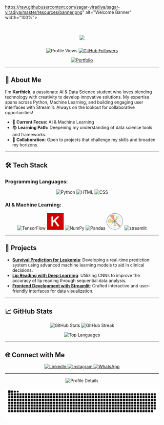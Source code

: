 https://raw.githubusercontent.com/sagar-viradiya/sagar-viradiya/master/resources/banner.png" alt="Welcome Banner" width="100%">

<h1 align="center">
  <a href="https://git.io/typing-svg">
    <img src="https://readme-typing-svg.herokuapp.com?font=Fira+Code&size=40&pause=1000&color=00BFFF&center=true&vCenter=true&width=600&height=70&lines=Hello!+I'm+Karthick;"Typing SVG">
  </a>
</h1>

<p align="center">
  <img src="https://komarev.com/ghpvc/?username=KarthickJ0&label=Profile+views&color=brightgreen&style=flat-square" alt="Profile Views">
  <a href="https://github.com/KarthickJ0?tab=followers">
    <img src="https://img.shields.io/github/followers/KarthickJ0?label=Followers&style=social" alt="GitHub Followers">
  </a>
</p>

<p align="center">
  <a href="https://KarthickJ0.github.io/" target="_blank">
    <img src="https://img.shields.io/badge/Portfolio-Karthick-blueviolet?style=for-the-badge&logo=github" alt="Portfolio">
  </a>
</p>

---

## 🌟 About Me

I'm **Karthick**, a passionate AI & Data Science student who loves blending technology with creativity to develop innovative solutions. My expertise spans across Python, Machine Learning, and building engaging user interfaces with Streamlit. Always on the lookout for collaborative opportunities!

- 🔭 **Current Focus:** AI & Machine Learning
- 📚 **Learning Path:** Deepening my understanding of data science tools and frameworks.
- 🤝 **Collaboration:** Open to projects that challenge my skills and broaden my horizons.

---

## 🛠️ Tech Stack

### Programming Languages:
<p align="center">
  <img src="https://img.icons8.com/color/48/000000/python--v1.png" alt="Python" width="60" height="60"/>
  <img src="https://img.icons8.com/color/48/000000/html-5--v1.png" alt="HTML" width="60" height="60"/>
  <img src="https://img.icons8.com/color/48/000000/css3.png" alt="CSS" width="60" height="60"/>
</p>

### AI & Machine Learning:
<p align="center">
  <img src="https://img.icons8.com/color/48/000000/tensorflow.png" alt="TensorFlow" width="60" height="60"/>
  <img src="https://github.com/devicons/devicon/blob/master/icons/keras/keras-original.svg" title="Keras" alt="Keras" width="55" height="55"/>
  <img src="https://img.icons8.com/color/48/000000/numpy.png" alt="NumPy" width="60" height="60"/>
  <img src="https://img.icons8.com/color/48/000000/pandas.png" alt="Pandas" width="60" height="60"/>
  <img src="https://github.com/devicons/devicon/blob/master/icons/matplotlib/matplotlib-original.svg" title="Matplotlib" alt="Matplotlib" width="55" height="55"/>
  <img width="48" height="48" src="https://img.icons8.com/color/48/streamlit.png" alt="streamlit"/>
</p>

---

## 🎯 Projects 

- **[Survival Prediction for Leukemia](#)**: Developing a real-time prediction system using advanced machine learning models to aid in clinical decisions.
- **[Lip Reading with Deep Learning](#)**: Utilizing CNNs to improve the accuracy of lip reading through sequential data analysis.
- **[Frontend Development with Streamlit](#)**: Crafted interactive and user-friendly interfaces for data visualization.

---

## 📈 GitHub Stats

<p align="center">
  <img src="https://github-readme-stats.vercel.app/api?username=KarthickJ0&show_icons=true&theme=radical" alt="GitHub Stats" width="45%">
  <img src="https://github-readme-streak-stats.herokuapp.com/?user=KarthickJ03&theme=radical" alt="GitHub Streak" width="45%">
</p>

<p align="center">
  <img src="https://github-readme-stats.vercel.app/api/top-langs/?username=KarthickJ0&layout=compact&theme=radical" alt="Top Languages">
</p>

---

## 🌐 Connect with Me

<p align="center">
  <a href="https://www.linkedin.com/in//" target="_blank">
    <img src="https://img.icons8.com/color/48/000000/linkedin-circled.png" alt="LinkedIn" width="60" height="60"/>
  </a>
  <a href="https://www.instagram.com/karthick___J" target="_blank">
    <img src="https://img.icons8.com/fluency/48/000000/instagram-new.png" alt="Instagram" width="60" height="60"/>
  </a>
  <a href="https://wa.me/+919361124817" target="_blank">
    <img src="https://img.icons8.com/color/48/000000/whatsapp.png" alt="WhatsApp" width="60" height="60"/>
  </a>
</p>

---

<p align="center">
  <img src="https://github-profile-summary-cards.vercel.app/api/cards/profile-details?username=KarthickJ0&theme=radical" alt="Profile Details">
</p>

<p align="center">
  <img src="https://github.com/platane/snk/raw/output/github-contribution-grid-snake.svg" alt="Snake Animation" />
</p>
